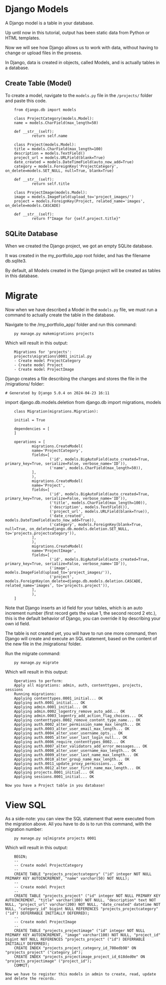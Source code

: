 # Django Models

A Django model is a table in your database.

Up until now in this tutorial, output has been static data from Python or HTML templates.

Now we will see how Django allows us to work with data, without having to change or upload files in the prosess.

In Django, data is created in objects, called Models, and is actually tables in a database.

## Create Table (Model)

To create a model, navigate to the `models.py` file in the `/projects/` folder and paste this code.

        from django.db import models

        class ProjectCategory(models.Model):
        name = models.CharField(max_length=50)
        
        def __str__(self):
                return self.name

        class Project(models.Model):
        title = models.CharField(max_length=100)
        description = models.TextField()
        project_url = models.URLField(blank=True)
        date_created = models.DateTimeField(auto_now_add=True)
        category = models.ForeignKey('ProjectCategory', on_delete=models.SET_NULL, null=True, blank=True)

        def __str__(self):
                return self.title    

        class ProjectImage(models.Model):
        image = models.ImageField(upload_to='project_images/')
        project = models.ForeignKey(Project, related_name='images', on_delete=models.CASCADE)
        
        def __str__(self):
                return f"Image for {self.project.title}"

## SQLite Database

When we created the Django project, we got an empty SQLite database.

It was created in the my_portfolio_app root folder, and has the filename db.sqlite3.

By default, all Models created in the Django project will be created as tables in this database.

# Migrate

Now when we have described a Model in the `models.py` file, we must run a command to actually create the table in the database.

Navigate to the /my_portfolio_app/ folder and run this command:

        py manage.py makemigrations projects

Which will result in this output:

        Migrations for 'projects':
        projects\migrations\0001_initial.py
        - Create model ProjectCategory
        - Create model Project
        - Create model ProjectImage

Django creates a file describing the changes and stores the file in the /migrations/ folder:

`# Generated by Django 5.0.4 on 2024-04-23 16:11`

import django.db.models.deletion
from django.db import migrations, models


        class Migration(migrations.Migration):

        initial = True

        dependencies = [
        ]

        operations = [
                migrations.CreateModel(
                name='ProjectCategory',
                fields=[
                        ('id', models.BigAutoField(auto_created=True, primary_key=True, serialize=False, verbose_name='ID')),
                        ('name', models.CharField(max_length=50)),
                ],
                ),
                migrations.CreateModel(
                name='Project',
                fields=[
                        ('id', models.BigAutoField(auto_created=True, primary_key=True, serialize=False, verbose_name='ID')),
                        ('title', models.CharField(max_length=100)),
                        ('description', models.TextField()),
                        ('project_url', models.URLField(blank=True)),
                        ('date_created', models.DateTimeField(auto_now_add=True)),
                        ('category', models.ForeignKey(blank=True, null=True, on_delete=django.db.models.deletion.SET_NULL, to='projects.projectcategory')),
                ],
                ),
                migrations.CreateModel(
                name='ProjectImage',
                fields=[
                        ('id', models.BigAutoField(auto_created=True, primary_key=True, serialize=False, verbose_name='ID')),
                        ('image', models.ImageField(upload_to='project_images/')),
                        ('project', models.ForeignKey(on_delete=django.db.models.deletion.CASCADE, related_name='images', to='projects.project')),
                ],
                ),
        ]

       
Note that Django inserts an id field for your tables, which is an auto increment number (first record gets the value 1, the second record 2 etc.), this is the default behavior of Django, you can override it by describing your own id field.

The table is not created yet, you will have to run one more command, then Django will create and execute an SQL statement, based on the content of the new file in the /migrations/ folder.

Run the migrate command:

        py manage.py migrate

Which will result in this output:

        Operations to perform:
        Apply all migrations: admin, auth, contenttypes, projects, sessions
        Running migrations:
        Applying contenttypes.0001_initial... OK
        Applying auth.0001_initial... OK
        Applying admin.0001_initial... OK
        Applying admin.0002_logentry_remove_auto_add... OK
        Applying admin.0003_logentry_add_action_flag_choices... OK
        Applying contenttypes.0002_remove_content_type_name... OK
        Applying auth.0002_alter_permission_name_max_length... OK
        Applying auth.0003_alter_user_email_max_length... OK
        Applying auth.0004_alter_user_username_opts... OK
        Applying auth.0005_alter_user_last_login_null... OK
        Applying auth.0006_require_contenttypes_0002... OK
        Applying auth.0007_alter_validators_add_error_messages... OK
        Applying auth.0008_alter_user_username_max_length... OK
        Applying auth.0009_alter_user_last_name_max_length... OK
        Applying auth.0010_alter_group_name_max_length... OK
        Applying auth.0011_update_proxy_permissions... OK
        Applying auth.0012_alter_user_first_name_max_length... OK
        Applying projects.0001_initial... OK
        Applying sessions.0001_initial... OK

`Now you have a Project table in you database!`    

# View SQL

As a side-note: you can view the SQL statement that were executed from the migration above. All you have to do is to run this command, with the migration number:

        py manage.py sqlmigrate projects 0001

Which will result in this output:

        BEGIN;
        --
        -- Create model ProjectCategory
        --
        CREATE TABLE "projects_projectcategory" ("id" integer NOT NULL PRIMARY KEY AUTOINCREMENT, "name" varchar(50) NOT NULL);
        --
        -- Create model Project
        --
        CREATE TABLE "projects_project" ("id" integer NOT NULL PRIMARY KEY AUTOINCREMENT, "title" varchar(100) NOT NULL, "description" text NOT NULL, "project_url" varchar(200) NOT NULL, "date_created" datetime NOT NULL, "category_id" bigint NULL REFERENCES "projects_projectcategory" ("id") DEFERRABLE INITIALLY DEFERRED);
        --
        -- Create model ProjectImage
        --
        CREATE TABLE "projects_projectimage" ("id" integer NOT NULL PRIMARY KEY AUTOINCREMENT, "image" varchar(100) NOT NULL, "project_id" bigint NOT NULL REFERENCES "projects_project" ("id") DEFERRABLE INITIALLY DEFERRED);
        CREATE INDEX "projects_project_category_id_708edb98" ON "projects_project" ("category_id");
        CREATE INDEX "projects_projectimage_project_id_618ded0e" ON "projects_projectimage" ("project_id");
        COMMIT;

`Now we have to register this models in admin to create, read, update and delete the records.`